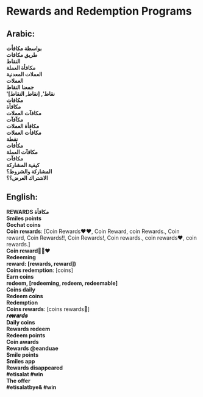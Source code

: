 # **Rewards and Redemption Programs**

## **Arabic**:
**بواسطة مكافأت**  
**طريق مكافات**  
**النقاط**  
**مكافأة العملة**  
**العملات المعدنية**  
**العملات**  
**جمعنا النقاط**  
**'نقاط', [نقاط, النقاط]**  
**مكافات**  
**مكافأة**  
**مكافآت العملات**  
**مكآفآت**  
**مكافأة العملات**  
**مكافأت العملات**  
**نقطة**  
**مكأفات**  
**مكافآت العملة**  
**مكافآت**  
**كيفية المشاركة**  
**المشاركة والشروط؟**  
**الاشتراك العرض؟؟**  


## **English**:
**REWARDS مكافأة**  
**Smiles points**  
**Gochat coins**  
**Coin rewards**: [Coin Rewards❤️❤️, Coin Reward, coin Rewards., Coin reward, Coin Rewards!!, Coin Rewards!, Coin rewards., coin rewards❤️, coin rewards.]  
**Coin reward👏🔥❤️**  
**Redeeming**  
**reward: [rewards, reward])**  
**Coins redemption**: [coins]  
**Earn coins**  
**redeem, [redeeming, redeem, redeemable]**  
**Coins daily**  
**Redeem coins**  
**Redemption**  
**Coins rewards**: [coins rewards🙌]  
**𝒓𝒆𝒘𝒂𝒓𝒅𝒔**  
**Daily coins**  
**Rewards redeem**  
**Redeem points**  
**Coin awards**  
**Rewards @eanduae**  
**Smile points**  
**Smiles app**  
**Rewards disappeared**  
**#etisalat #win**  
**The offer**  
**#etisalatbye& #win**  
